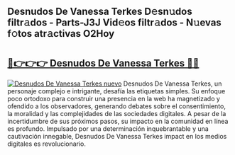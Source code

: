## Desnudos De Vanessa Terkes D𝚎sn𝚞dos filtr𝚊dos - Parts-J3J Vid𝚎os filtr𝚊dos - N𝚞evas f𝚘tos atr𝚊ctivas O2Hoy

# <h2><a href="http://mb8xiek.tromn.icu/?c=Desnudos+De+Vanessa+Terkes">🔗👉👉👉 Desnudos De Vanessa Terkes 🔗🔗</a></h2>

[![Desnudos De Vanessa Terkes nuevo](https://i.imgur.com/pEAQMta.gif)](http://mb8xiek.tromn.icu/?c=Desnudos+De+Vanessa+Terkes)
Desnudos De Vanessa Terkes, un personaje complejo e intrigante, desafía las etiquetas simples. Su enfoque poco ortodoxo para construir una presencia en la web ha magnetizado y ofendido a los observadores, generando debates sobre el consentimiento, la moralidad y las complejidades de las sociedades digitales. A pesar de la incertidumbre de sus próximos pasos, su impacto en la comunidad en línea es profundo. Impulsado por una determinación inquebrantable y una cautivación innegable, Desnudos De Vanessa Terkes impact en los medios digitales es revolucionario.
